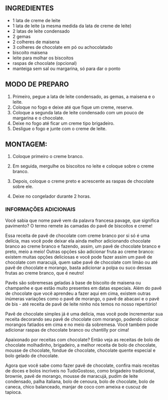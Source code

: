 ## INGREDIENTES

- 1 lata de creme de leite
- 1 lata de leite (a mesma medida da lata de creme de leite)
- 2 latas de leite condensado
- 2 gemas
- 2 colheres de maisena
- 3 colheres de chocolate em pó ou achocolatado
- biscoito maisena
- leite para molhar os biscoitos
- raspas de chocolate (opcional)
- manteiga sem sal ou margarina, só para dar o ponto



## MODO DE PREPARO

1. Primeiro, pegue a lata de leite condensado, as gemas, a maisena e o leite.
2. Coloque no fogo e deixe até que fique um creme, reserve.
3. Coloque a segunda lata de leite condensado com um pouco de margarina e o chocolate.
4. Deixe no fogo até ficar um creme tipo brigadeiro.
5. Desligue o fogo e junte com o creme de leite.



## MONTAGEM:

1. Coloque primeiro o creme branco.

2. Em seguida, mergulhe os biscoitos no leite e coloque sobre o creme branco.

3. Depois, coloque o creme preto e acrescente as raspas de chocolate sobre ele.

4. Deixe no congelador durante 2 horas.

   

### INFORMAÇÕES ADICIONAIS

Você sabia que nome pavê vem da palavra francesa pavage, que significa pavimento? O termo remete às camadas do pavê de biscoitos e creme!

Essa receita de pavê de chocolate com creme branco por si só é uma delícia, mas você pode deixar ela ainda melhor adicionando chocolate branco ao creme branco e fazendo, assim, um pavê de chocolate branco e preto, meio a meio! Outras opções são adicionar fruta ao creme branco: existem muitas opções deliciosas e você pode fazer assim um pavê de chocolate com maracujá, quem sabe pavê de chocolate com limão ou até pavê de chocolate e morango, basta adicionar a polpa ou suco dessas frutas ao creme branco, que é neutro!

Pavês são sobremesas geladas à base de biscoito de maisena ou champanhe e que estão muito presentes em datas especiais. Além do pavê de chocolate que você aprendeu a fazer aqui em cima, existem outras  inúmeras variações como o pavê de morango, o pavê de abacaxi e o pavê de bis - até receita de pavê de leite ninho nós temos no nosso repertório!

Pavê de chocolate simples já é uma delícia, mas você pode incrementar sua receita decorando seu pavê de chocolate com morango, podendo colocar morangos fatiados em cima e no meio da sobremesa. Você também pode adicionar raspas de chocolate branco ou chantilly por cima!

Apaixonado por receitas com chocolate? Então veja as receitas de bolo de chocolate molhadinho, brigadeiro, a melhor receita de bolo de chocolate, mousse de chocolate, fondue de chocolate, chocolate quente especial e bolo gelado de chocolate.

Agora que você sabe como fazer pavê de chocolate, confira mais receitas de doces e bolos incríveis no TudoGostoso, como brigadeiro tradicional, brownie, pavê de morango, mousse de maracujá, pudim de leite condensado, palha italiana, bolo de cenoura, bolo de chocolate, bolo de caneca, chico balanceado, manjar de coco com ameixa e cuscuz de tapioca.
